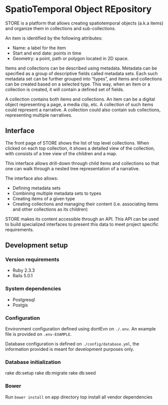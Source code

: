# SpatioTemporal Object REpository

STORE is a platform that allows creating spatiotemporal objects (a.k.a items) and organize them in collections and sub-collections.

An item is identified by the following attributes:
- Name: a label for the item
- Start and end date: points in time 
- Geometry: a point, path or polygon located in 2D space.

Items and collections can be described using metadata. Metadata can be specified as a group of descriptive fields called metadata sets. Each such metadata set can be further grouped into “types”, and items and collections can be created based on a selected type. This way, when an item or a collection is created, it will contain a defined set of fields. 

A collection contains both items and collections. An item can be a digital object representing a page, a media clip, etc. A collection of such items could represent a narrative. A collection could also contain sub collections, representing multiple narratives.

## Interface

The front page of STORE shows the list of top level collections. When clicked on each top collection, it shows a detailed view of the collection, with consists of a tree view of the children and a map.

This interface allows drill-down through child items and collections so that one can walk through a nested tree representation of a narrative. 

The interface also allows:
- Defining metadata sets
- Combining multiple metadata sets to types
- Creating items of a given type
- Creating collections and managing their content (i.e. associating items and other collections as its children)

STORE makes its content accessible through an API. This API can be used to build specialized interfaces to present this data to meet project specific requirements.

## Development setup

### Version requirements

* Ruby 2.3.3
* Rails 5.0.1

### System dependencies

* Postgresql
* Postgis 

### Configuration

Environment configuration defined using dontEvn on `./.env`. An example file is provided on `.env-EXAMPLE`. 

Database configuration is defined on `./config/database.yml`, the information provided is meant for development purposes only.

### Database initialization

rake db:setup
rake db:migrate
rake db:seed

### Bower 

Run `bower install` on app directory top install all vendor dependencies

